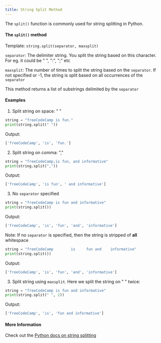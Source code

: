 ```yaml
---
title: String Split Method
---
```


The `split()` function is commonly used for string splitting in Python. 

#### The `split()` method

Template: `string.split(separator, maxsplit)`

`separator`: The delimiter string. You split the string based on this character. For eg. it could be " ", ":", ";" etc

`maxsplit`: The number of times to split the string based on the `separator`. If not specified or -1, the string is split based on all occurrences of the `separator`

This method returns a list of substrings delimited by the `separator`

#### Examples

1) Split string on space: " "
```python
string = "freeCodeCamp is fun."
print(string.split(" "))
```
Output:
```python
['freeCodeCamp', 'is', 'fun.']
```

2) Split string on comma: ","
```python
string = "freeCodeCamp,is fun, and informative"
print(string.split(","))
```
Output:
```python
['freeCodeCamp', 'is fun', ' and informative']
```

3) No `separator` specified
```python
string = "freeCodeCamp is fun and informative"
print(string.split())
```
Output:
```python
['freeCodeCamp', 'is', 'fun', 'and', 'informative']
```
Note: If no `separator` is specified, then the string is stripped of __all__ whitespace

```python
string = "freeCodeCamp        is     fun and    informative"
print(string.split())
```
Output:
```python
['freeCodeCamp', 'is', 'fun', 'and', 'informative']
```

3) Split string using `maxsplit`. Here we split the string on " " twice:
```python
string = "freeCodeCamp is fun and informative"
print(string.split(" ", 2))
```
Output:
```python
['freeCodeCamp', 'is', 'fun and informative']
```

#### More Information

Check out the <a href='https://docs.python.org/2/library/stdtypes.html#str.split' target='_blank' rel='nofollow'>Python docs on string splitting</a>
